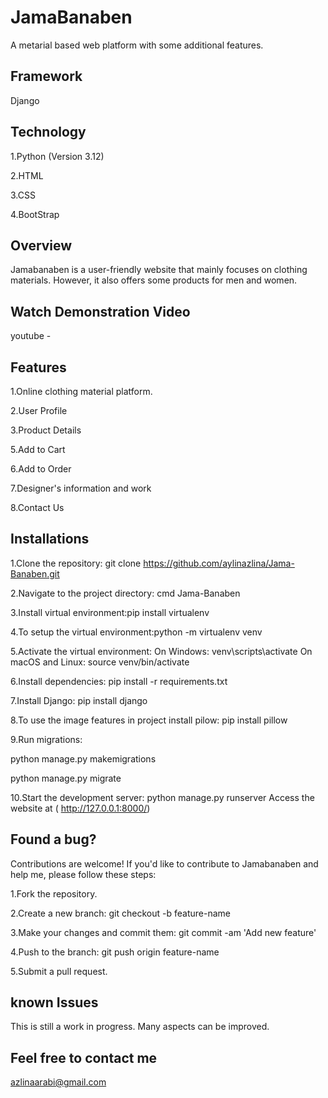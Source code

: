 # JamaBanaben

A metarial based web platform with some additional features.


##  Framework
Django
## Technology 

1.Python (Version 3.12)

2.HTML

3.CSS

4.BootStrap
## Overview

Jamabanaben is a user-friendly website that mainly focuses on clothing materials. However, it also offers some products for men and women.
## Watch Demonstration Video

youtube -
## Features
1.Online clothing material platform.

2.User Profile

3.Product Details

5.Add to Cart

6.Add to Order

7.Designer's information and work

8.Contact Us
## Installations

1.Clone the repository: git clone https://github.com/aylinazlina/Jama-Banaben.git

2.Navigate to the project directory: cmd Jama-Banaben

3.Install virtual environment:pip install virtualenv

4.To setup the virtual environment:python -m virtualenv venv

5.Activate the virtual environment: On Windows: venv\scripts\activate On macOS and Linux: source venv/bin/activate

6.Install dependencies: pip install -r requirements.txt

7.Install Django: pip install django

8.To use the image features in project install pilow: pip install pillow

9.Run migrations: 

python manage.py makemigrations

python manage.py migrate

10.Start the development server: python manage.py runserver
Access the website at ( http://127.0.0.1:8000/)
## Found a bug?

Contributions are welcome! If you'd like to contribute to Jamabanaben and help me, please follow these steps:

1.Fork the repository.

2.Create a new branch: git checkout -b feature-name

3.Make your changes and commit them: git commit -am 'Add new feature'

4.Push to the branch: git push origin feature-name


5.Submit a pull request.
## known Issues

This is still a work in progress. Many aspects can be improved.
## Feel free to contact me

azlinaarabi@gmail.com
